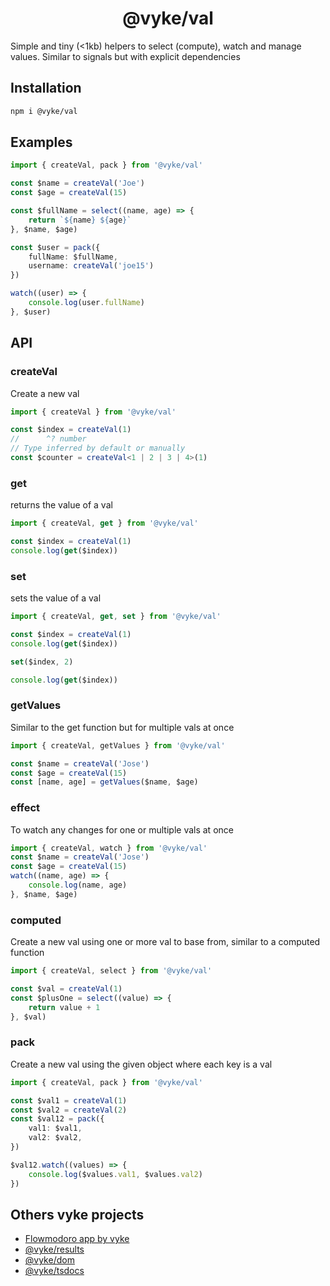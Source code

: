 <div align="center">
	<h1>
		@vyke/val
	</h1>
</div>
Simple and tiny (<1kb) helpers to select (compute), watch and manage values. Similar to signals but with explicit dependencies

## Installation
```sh
npm i @vyke/val
```

## Examples
```ts
import { createVal, pack } from '@vyke/val'

const $name = createVal('Joe')
const $age = createVal(15)

const $fullName = select((name, age) => {
	return `${name} ${age}`
}, $name, $age)

const $user = pack({
	fullName: $fullName,
	username: createVal('joe15')
})

watch((user) => {
	console.log(user.fullName)
}, $user)
```

## API
### createVal
Create a new val

```ts
import { createVal } from '@vyke/val'

const $index = createVal(1)
//      ^? number
// Type inferred by default or manually
const $counter = createVal<1 | 2 | 3 | 4>(1)
```

### get
returns the value of a val

```ts
import { createVal, get } from '@vyke/val'

const $index = createVal(1)
console.log(get($index))
```

### set

sets the value of a val

```ts
import { createVal, get, set } from '@vyke/val'

const $index = createVal(1)
console.log(get($index))

set($index, 2)

console.log(get($index))
```

### getValues
Similar to the get function but for multiple vals at once

```ts
import { createVal, getValues } from '@vyke/val'

const $name = createVal('Jose')
const $age = createVal(15)
const [name, age] = getValues($name, $age)
```

### effect
To watch any changes for one or multiple vals at once

```ts
import { createVal, watch } from '@vyke/val'
const $name = createVal('Jose')
const $age = createVal(15)
watch((name, age) => {
	console.log(name, age)
}, $name, $age)
```

### computed
Create a new val using one or more val to base from, similar to a computed function

```ts
import { createVal, select } from '@vyke/val'

const $val = createVal(1)
const $plusOne = select((value) => {
	return value + 1
}, $val)
```

### pack
Create a new val using the given object where each key is a val

```ts
import { createVal, pack } from '@vyke/val'

const $val1 = createVal(1)
const $val2 = createVal(2)
const $val12 = pack({
	val1: $val1,
	val2: $val2,
})

$val12.watch((values) => {
	console.log($values.val1, $values.val2)
})
```

## Others vyke projects
- [Flowmodoro app by vyke](https://github.com/albizures/vyke-flowmodoro)
- [@vyke/results](https://github.com/albizures/vyke-results)
- [@vyke/dom](https://github.com/albizures/vyke-dom)
- [@vyke/tsdocs](https://github.com/albizures/vyke-tsdocs)
